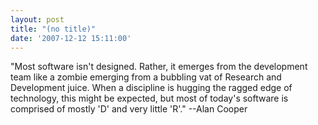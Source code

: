 ```yaml
---
layout: post
title: "(no title)"
date: '2007-12-12 15:11:00'
---
```


"Most software isn't designed. Rather, it emerges from the development team like a zombie emerging from a bubbling vat of Research and Development juice. When a discipline is hugging the ragged edge of technology, this might be expected, but most of today's software is comprised of mostly 'D' and very little 'R'." --Alan Cooper